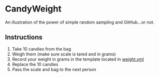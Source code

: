 # CandyWeight

An illustration of the power of simple random sampling and GitHub...or not.

## Instructions

1. Take 10 candies from the bag
2. Weigh them (make sure scale is tared and in grams)
3. Record your weight in grams in the template located in [weight.yml](weight.yml)
4. Replace the 10 candies
5. Pass the scale and bag to the next person